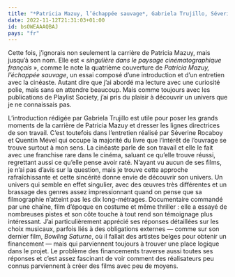 ```yaml
---
title: "*Patricia Mazuy, l’échappée sauvage*, Gabriela Trujillo, Séverine Rocaboy et Quentin Mével"
date: 2022-11-12T21:31:03+01:00
id: bsOWEAAAQBAJ
pays: "fr"
---
```


Cette fois, j’ignorais non seulement la carrière de Patricia Mazuy, mais jusqu’à son nom. Elle est « *singulière dans le paysage cinématographique français* », comme le note la quatrième couverture de *Patricia Mazuy, l’échappée sauvage*, un essai composé d’une introduction et d’un entretien avec la cinéaste. Autant dire que j’ai abordé ma lecture avec une curiosité polie, mais sans en attendre beaucoup. Mais comme toujours avec les publications de Playlist Society, j’ai pris du plaisir à découvrir un univers que je ne connaissais pas.

L’introduction rédigée par Gabriela Trujillo est utile pour poser les grands moments de la carrière de Patricia Mazuy et dresser les lignes directrices de son travail. C’est toutefois dans l’entretien réalisé par Séverine Rocaboy et Quentin Mével qui occupe la majorité du livre que l’intérêt de l’ouvrage se trouve surtout à mon sens. La cinéaste parle de son travail et elle le fait avec une franchise rare dans le cinéma, saluant ce qu’elle trouve réussi, regrettant aussi ce qu’elle pense avoir raté. N’ayant vu aucun de ses films, je n’ai pas d’avis sur la question, mais je trouve cette approche rafraîchissante et cette sincérité donne envie de découvrir son univers. Un univers qui semble en effet singulier, avec des œuvres très différentes et un brassage des genres assez impressionnant quand on pense que sa filmographie n’atteint pas les dix long-métrages. Documentaire commandé par une chaîne, film d’époque en costume et même thriller : elle a essayé de nombreuses pistes et son côte touche à tout rend son témoignage plus intéressant. J’ai particulièrement apprécié ses réponses détaillées sur les choix musicaux, parfois liés à des obligations externes — comme sur son dernier film, *Bowling Saturne*, où il fallait des artistes belges pour obtenir un financement — mais qui parviennent toujours à trouver une place logique dans le projet. Le problème des financements traverse aussi toutes ses réponses et c’est assez fascinant de voir comment des réalisateurs peu connus parviennent à créer des films avec peu de moyens. 

